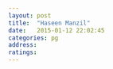 ```yaml
---
layout: post
title:  "Haseen Manzil"
date:   2015-01-12 22:02:45
categories: pg
address: 
ratings:
---
```

